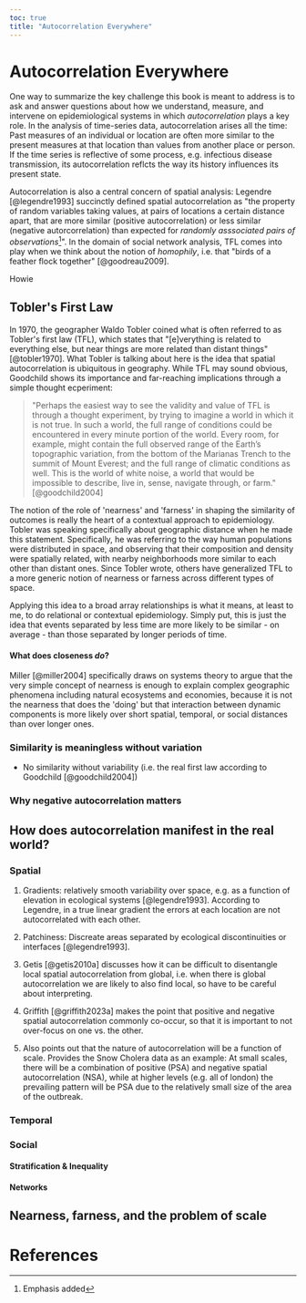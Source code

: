 ```yaml
---
toc: true
title: "Autocorrelation Everywhere"
---
```


# Autocorrelation Everywhere

One way to summarize the key challenge this book is meant to address is to ask and answer questions about how we understand, measure, and intervene on epidemiological systems in which *autocorrelation* plays a key role. In the analysis of time-series data, autocorrelation arises all the time: Past measures of an individual or location are often more similar to the present measures at that location than values from another place or person. If the time series is reflective of some process, e.g. infectious disease transmission, its autocorrelation reflcts the way its history influences its present state. 

Autocorrelation is also a central concern of spatial analysis: Legendre [@legendre1993] succinctly defined spatial autocorrelation as "the property of random variables taking values, at pairs of locations a certain distance apart, that are more similar (positive autocorrelation) or less similar (negative autorcorrelation) than expected for *randomly asssociated pairs of observations*[^1]". In the domain of social network analysis, TFL comes into play when we think about the notion of *homophily*, i.e. that "birds of a feather flock together" [@goodreau2009]. 

[^1]: Emphasis added

Howie 

## Tobler's First Law

In 1970, the geographer Waldo Tobler coined what is often referred to as Tobler's first law (TFL), which states that "[e]verything is related to everything else, but near things are more related than distant things" [@tobler1970]. What Tobler is talking about here is the idea that spatial autocorrelation is ubiquitous in geography. While TFL may sound obvious, Goodchild shows its importance and far-reaching implications through a simple thought ecperiment: 

> "Perhaps the easiest way to see the validity and value of TFL is through a thought experiment, by trying to imagine a world in which it is not true. In such a world, the full range of conditions could be encountered in every minute portion of the world. Every room, for example, might contain the full observed range of the Earth’s topographic variation, from the bottom of the Marianas Trench to the summit of Mount Everest; and the full range of climatic conditions as well. This is the world of white noise, a world that would be impossible to describe, live in, sense, navigate through, or farm." [@goodchild2004]

The notion of the role of 'nearness' and 'farness' in shaping the similarity of outcomes is really the heart of a contextual approach to epidemiology. Tobler was speaking specifically about geographic distance when he made this statement. Specifically, he was referring to the way human populations were distributed in space, and observing that their composition and density were spatially related, with nearby neighborhoods more similar to each other than distant ones. Since Tobler wrote, others have generalized TFL to a more generic notion of nearness or farness across different types of space. 

Applying this idea to a broad array relationships is what it means, at least to me, to do relational or contextual epidemiology. Simply put, this is just the idea that events separated by less time are more likely to be similar - on average - than those separated by longer periods of time. 

#### What does closeness *do*?

Miller [@miller2004] specifically draws on systems theory to argue that the very simple concept of nearness is enough to explain complex geographic phenomena including natural ecosystems and economies, because it is not the nearness that does the 'doing' but that interaction between dynamic components is more likely over short spatial, temporal, or social distances than over longer ones. 

### Similarity is meaningless without variation

- No similarity without variability (i.e. the real first law according to Goodchild [@goodchild2004])

### Why negative autocorrelation matters

## How does autocorrelation manifest in the real world?

### Spatial 

1. Gradients: relatively smooth variability over space, e.g. as a function of elevation in ecological systems [@legendre1993]. According to Legendre, in a true linear gradient the errors at each location are not autocorrelated with each other. 


2. Patchiness: Discreate areas separated by ecological discontinuities or interfaces [@legendre1993].

3. Getis [@getis2010a] discusses how it can be difficult to disentangle local spatial autocorrelation from global, i.e. when there is global autocorrelation we are likely to also find local, so have to be careful about interpreting. 

4. Griffith [@griffith2023a] makes the point that positive and negative spatial autocorrelation commonly co-occur, so that it is important to not over-focus on one vs. the other. 

5. Also points out that the nature of autocorrelation will be a function of scale. Provides the Snow Cholera data as an example: At small scales, there will be a combination of positive (PSA) and negative spatial autocorrelation (NSA), while at higher levels (e.g. all of london) the prevailing pattern will be PSA due to the relatively small size of the area of the outbreak. 


### Temporal

### Social

#### Stratification & Inequality

####  Networks

## Nearness, farness, and the problem of scale

# References 

